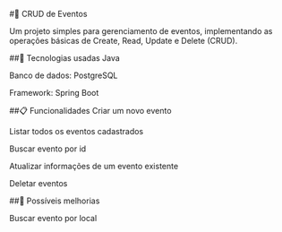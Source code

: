 #📅 CRUD de Eventos

Um projeto simples para gerenciamento de eventos, implementando as operações básicas de Create, Read, Update e Delete (CRUD).

##🚀 Tecnologias usadas Java

Banco de dados: PostgreSQL

Framework: Spring Boot

##📋 Funcionalidades Criar um novo evento

Listar todos os eventos cadastrados

Buscar evento por id

Atualizar informações de um evento existente

Deletar eventos

##🎯 Possíveis melhorias

Buscar evento por local

